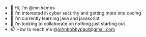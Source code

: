 - 👋 Hi, I’m @mr-hamps
- 👀 I’m interested in cyber security and getting more into coding
- 🌱 I’m currently learning java and javascript
- 💞️ I’m looking to collaborate on nothing just starting out
- 📫 How to reach me @johnbobbypaul@gmail.com 

<!---
mr-hamps/mr-hamps is a ✨ special ✨ repository because its `README.md` (this file) appears on your GitHub profile.
You can click the Preview link to take a look at your changes.
--->
